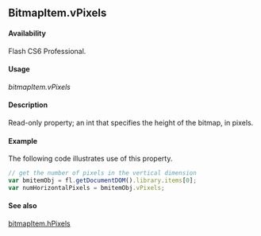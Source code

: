 ## BitmapItem.vPixels

#### Availability

Flash CS6 Professional.

#### Usage

*bitmapItem.vPixels*

#### Description

Read-only property; an int that specifies the height of the bitmap, in pixels.

#### Example

The following code illustrates use of this property.
```javascript
// get the number of pixels in the vertical dimension 
var bmitemObj = fl.getDocumentDOM().library.items[0];
var numHorizontalPixels = bmitemObj.vPixels;
```

#### See also

[bitmapItem.hPixels](../BitmapItem_object/bitmapIte5.md)
